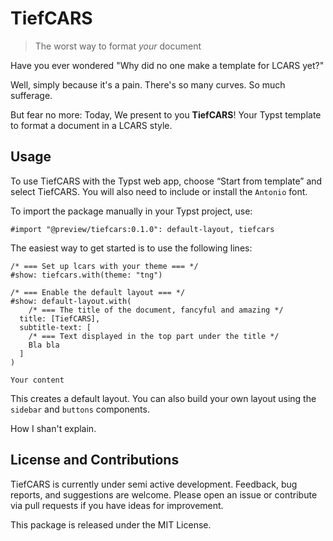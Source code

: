 # TiefCARS

> The worst way to format *your* document

Have you ever wondered "Why did no one make a template for LCARS yet?"

Well, simply because it's a pain. There's so many curves. So much sufferage.

But fear no more: Today, We present to you **TiefCARS**! Your Typst template
to format a document in a LCARS style.

## Usage

To use TiefCARS with the Typst web app, choose “Start from template” and select TiefCARS. You will also need to include or install the `Antonio` font.

To import the package manually in your Typst project, use:

```typst
#import "@preview/tiefcars:0.1.0": default-layout, tiefcars
```

The easiest way to get started is to use the following lines:

```typst
/* === Set up lcars with your theme === */
#show: tiefcars.with(theme: "tng")

/* === Enable the default layout === */
#show: default-layout.with(
    /* === The title of the document, fancyful and amazing */
  title: [TiefCARS],
  subtitle-text: [
    /* === Text displayed in the top part under the title */
    Bla bla
  ]
)

Your content
```

This creates a default layout. You can also build your own layout using the `sidebar` and `buttons` components.

How I shan't explain.

## License and Contributions

TiefCARS is currently under semi active development. Feedback, bug reports, and suggestions are welcome. Please open an issue or contribute via pull requests if you have ideas for improvement.

This package is released under the MIT License.
